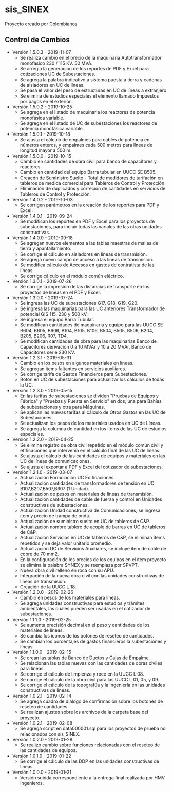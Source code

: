 # sis_SINEX
Proyecto creado por Colombianos

## Control de Cambios
* Versión 1.5.0.3 - 2019-11-07
  * Se realizá cambio en el precio de la maquinaria Autotransformador monofasico 230 / 115 KV. 50 MVA.
  * Se arregla la generación de los reportes de PDF y Excel para cotizaciones UC de Subestaciones.
  * Se agrega la palabra indicativo a sistema puesta a tierra y cadenas de aisladores en UC de líneas.
  * Se pasa el valor del peso de estructuras en UC de líneas a extranjero
  * Se elimina de estudios especiales el elemento llamado Impuestos por pagos en el exterior.
* Versión 1.5.0.2 - 2019-10-25
  * Se agrega en el listado de maquinaria los reactores de potencia monofásica variable.
  * Se agrega en el listado de UC de subestaciones los reactores de potencia monofásica variable.
* Versión 1.5.0.1 - 2019-10-18
  * Se ajusta el cálculo de empalmes para cables de potencia en números enteros, y empalmes cada 500 metros para líneas de longitud mayor a 500 m.
* Versión 1.5.0.0 - 2019-10-15
  * Cambio en cantidades de obra civil para banco de capacitores y reactores.
  * Cambio en cantidad del equipo Barra tubular en UUCC SE B505.
  * Creacón de Suministro Suelto - Total de medidores de tarifación en tableros de medida comercial para Tableros de Control y Protección.
  * Eliminación de duplicados y correción de cantidades en servicios de Tableros de Control y Protección.
* Versión 1.4.0.2 - 2019-10-03
  * Se corrigen parámetros en la creación de los reportes para PDF y Excel.
* Versión 1.4.0.1 - 2019-09-24
  * Se modifican los reportes en PDF y Excel para los proyectos de subestaciones, para incluir todas las variales de las otras unidades constructivas.
* Versión 1.4.0.0 - 2019-09-18
  * Se agregan nuevos elementos a las tablas maestras de mallas de tierra y apantallamiento.
  * Se corrige el cálculo en aisladores en líneas de transmisión.
  * Se agrega nuevo campo de acceso a las líneas de transmisión.
  * Se modifica cálculo de Accesos en gastos de contratista de las líneas.
  * Se corrige cálculo en el módulo común eléctrico.
* Versión 1.3.0.1 - 2019-07-26
  * Se corrige la impresión de las distancias de transporte en los proyectos de líneas en el PDF y Excel.
* Versión 1.3.0.0 - 2019-07-24
  * Se ingresa las UC de subestaciones G17, G18, G19, G20.
  * Se ingresa las maquinarias para las UC anteriores Transformador de potencial GIS 115, 230 y 500 kV.
  * Se ingresa el equipo Barra Tubular.
  * Se modifican cantidades de maquinaria y equipo para las UUCC SE B604, B605, B606, B104, B105, B106, B504, B505, B506, B204, B205, B206, R07, TD4.
  * Se modifican cantidades de obra para las maquinarias Banco de Capacitores derivación 0 a 10 MVAr y 10 a 20 MVAr, Banco de Capacitores serie 230 KV.
* Versión 1.2.3.1 - 2019-05-31
  * Cambio en los pesos en algunos materiales en líneas.
  * Se agregan items faltantes en servicios auxiliares.
  * Se corrige tarifa de Gastos Financieros para Subestaciones.
  * Botón en UC de subestaciones para actualizar los cálculos de todas la UC.
* Versión 1.2.3.0 - 2019-05-15
  * En las tarifas de subestaciones se dividen "Pruebas de Equipos y Fábrica" y "Pruebas y Puesta en Servicio" en dos; una para Bahías de subestaciones y otra para Máquinas.
  * Se aplican las nuevas tarifas al cálculo de Otros Gastos en las UC de Subestaciones.
  * Se actualizan los pesos de los materiales usados en UC de Líneas.
  * Se agrega la columna de cantidad en los items de las UC de estudios especiales.
* Versión 1.2.2.0 - 2019-04-25
  * Se elimina registro de obra civil repetido en el módulo común civil y efificaciones que intervenía en el cálculo final de las UC de líneas.
  * Se ajusta el cálculo de las cantidades de equipos y materiales en las UC de líneas de comunicaciones.
  * Se ajusta el exportar a PDF y Excel del cotizador de subestaciones.	
* Versión 1.2.1.0 - 2019-03-07
  * Actualización Formulación UC Edificaciones.
  * Actualización cantidades de transformadores de tensión en UC B107,B207,B507,B607 (1 Unidad).
  * Actualización de pesos en materiales de líneas de transmisión.
  * Actualización cantidades de cable de fuerza y control en Unidades constructivas de subestaciones.
  * Actualización Unidad constructiva de Comunicaciones, se ingresa ítem y precio de trampa de onda.
  * Actualización de suministro suelto en UC de tableros de C&P.
  * Actualización nombre tablero de acople de barras en UC de tableros de C&P.
  * Actualización Servicios en UC de tableros de C&P, se eliminan ítems repetidos y se deja valor unitario promedio.
  * Actualización UC de Servicios Auxiliares, se incluye ítem de cable de cobre de 70 mm2.
  * En la configuración de los precios de los equipos en el ítem proyecto se elimina la palabra SYNEX y se reemplaza por SPVPT.
  * Nueva obra civil relleno en roca con su APU.
  * Integración de la nueva obra civil con las unidades constructivas de líneas de transmisión.
  * Creación de la UUCC L 18.
* Versión 1.2.0.0 - 2019-02-26
  * Cambio en pesos de los materiales para líneas.
  * Se agrega unidades constructivas para estudios y trámites ambientales, las cuales pueden ser usadas en el cotizador de subestaciones.
* Versión 1.1.1.0 - 2019-02-25
  * Se aumenta precisión decimal en el peso y cantidades de los materiales de líneas.
  * Se cambia los iconos de los botones de reseteo de cantidades.
  * Se cambian los porcentajes de gastos financieros la subestaciones y líneas
* Versión 1.1.0.0 - 2019-02-15
  * Se crean las tablas de Banco de Ductos y Cajas de Empalme.
  * Se relacionan las tablas nuevas con las cantidades de obras civiles para líneas.
  * Se corrige el cálculo de limpienza y roce en la UUCC L 08.
  * Se corrige el cálculo de la obra civil para las UUCC L 01, 05, y 09.
  * Se corrige el cálculo de la topografúa y la ingeniería en las unidades constructivas de líneas.
* Versión 1.0.2.1 - 2019-02-14
  * Se agrega cuadro de dialogo de confirmación sobre los botones de reseteo de cantidades.
  * Se realizan ajustes sobre los archivos de la carpeta base del proyecto.
* Versión 1.0.2.1 - 2019-02-08
  * Se agrega script en data000001.sql para los proyectos de prueba no relacionados con sis_SINEX.  
* Versión 1.0.2.0 - 2019-01-28
  * Se realizo cambio sobre funciones relacionadas con el reseteo de las cantidades de equipos.
* Versión 1.0.1.0 - 2019-01-22
  * Se corrige el cálculo de las DDP en las unidades constructivas de líneas.
* Versión 1.0.0.0 - 2019-01-21
  * Versión subida correspondiente a la entrega final realizada por HMV Ingenieros.
